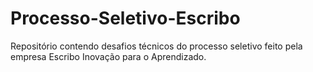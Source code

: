 # Processo-Seletivo-Escribo
Repositório contendo desafios técnicos do processo seletivo feito pela empresa Escribo Inovação para o Aprendizado.
